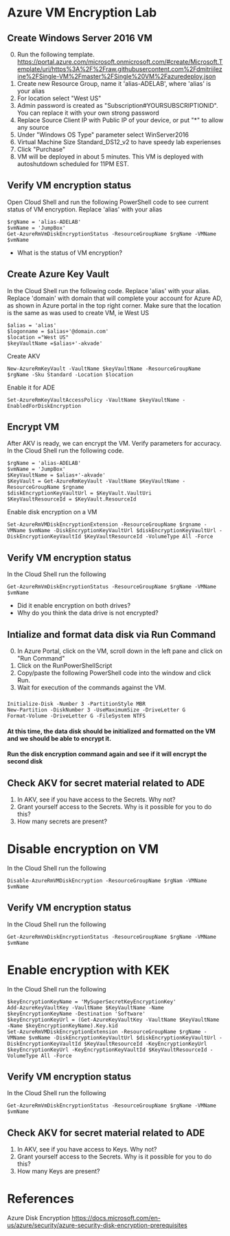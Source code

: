

# Azure VM Encryption Lab
## Create Windows Server 2016 VM 

0. Run the following template.  https://portal.azure.com/microsoft.onmicrosoft.com/#create/Microsoft.Template/uri/https%3A%2F%2Fraw.githubusercontent.com%2Fdmitriilezine%2FSingle-VM%2Fmaster%2FSingle%20VM%2Fazuredeploy.json
1. Create new Resource Group, name it 'alias-ADELAB', where 'alias' is your alias
2. For location select "West US"
3. Admin password is created as "Subscription#YOURSUBSCRIPTIONID". You can replace it with your own strong password
4. Replace Source Client IP with Public IP of your device, or put "*" to allow any source
5. Under "Windows OS Type" parameter select WinServer2016
6. Virtual Machine Size Standard_DS12_v2 to have speedy lab experienses 
7. Click "Purchase"
8. VM will be deployed in about 5 minutes. This VM is deployed with autoshutdown scheduled for 11PM EST.

## Verify VM encryption status
Open Cloud Shell and run the following PowerShell code to see current status of VM encryption. Replace 'alias' with your alias
	
	$rgName = 'alias-ADELAB'
	$vmName = 'JumpBox'
	Get-AzureRmVmDiskEncryptionStatus -ResourceGroupName $rgName -VMName $vmName

* What is the status of VM encryption?

## Create Azure Key Vault
In the Cloud Shell run the following code. Replace 'alias' with your alias. Replace 'domain' with domain that will complete your account for Azure AD, as shown in Azure portal in the top right corner.
Make sure that the location is the same as was used to create VM, ie West US

	$alias = 'alias'
	$logonname = $alias+'@domain.com'
	$location ="West US"
	$keyVaultName =$alias+'-akvade'

Create AKV

	New-AzureRmKeyVault -VaultName $keyVaultName -ResourceGroupName $rgName -Sku Standard -Location $location

Enable it for ADE

	Set-AzureRmKeyVaultAccessPolicy -VaultName $keyVaultName -EnabledForDiskEncryption
 

## Encrypt VM
After AKV is ready, we can encrypt the VM. Verify parameters for accuracy. 
In the Cloud Shell run the following code.

	$rgName = 'alias-ADELAB'
	$vmName = 'JumpBox'
	$KeyVaultName = $alias+'-akvade'
	$KeyVault = Get-AzureRmKeyVault -VaultName $KeyVaultName -ResourceGroupName $rgname
	$diskEncryptionKeyVaultUrl = $KeyVault.VaultUri
	$KeyVaultResourceId = $KeyVault.ResourceId

Enable disk encryption on a VM

	Set-AzureRmVMDiskEncryptionExtension -ResourceGroupName $rgname -VMName $vmName -DiskEncryptionKeyVaultUrl $diskEncryptionKeyVaultUrl -DiskEncryptionKeyVaultId $KeyVaultResourceId -VolumeType All -Force


## Verify VM encryption status
In the Cloud Shell run the following

	Get-AzureRmVmDiskEncryptionStatus -ResourceGroupName $rgName -VMName $vmName

* Did it enable encryption on both drives? 
* Why do you think the data drive is not encrypted?


## Intialize and format data disk via Run Command

0. In Azure Portal, click on the VM, scroll down in the left pane and click on "Run Command"
1. Click on the RunPowerShellScript
2. Copy/paste the following PowerShell code into the window and click Run.
3. Wait for execution of the commands against the VM.
###
	Initialize-Disk -Number 3 -PartitionStyle MBR
	New-Partition -DiskNumber 3 -UseMaximumSize -DriveLetter G
	Format-Volume -DriveLetter G -FileSystem NTFS

#### At this time, the data disk should be initialized and formatted on the VM and we should be able to encrypt it.
#### Run the disk encryption command again and see if it will encrypt the second disk

## Check AKV for secret material related to ADE

1. In AKV, see if you have access to the Secrets. Why not?
2. Grant yourself access to the Secrets. Why is it possible for you to do this?
3. How many secrets are present?

# Disable encryption on VM
In the Cloud Shell run the following

	Disable-AzureRmVMDiskEncryption -ResourceGroupName $rgNam -VMName $vmName


## Verify VM encryption status
In the Cloud Shell run the following

	Get-AzureRmVmDiskEncryptionStatus -ResourceGroupName $rgName -VMName $vmName


# Enable encryption with KEK
In the Cloud Shell run the following

	$keyEncryptionKeyName = 'MySuperSecretKeyEncryptionKey'
    Add-AzureKeyVaultKey -VaultName $KeyVaultName -Name $keyEncryptionKeyName -Destination 'Software'
    $keyEncryptionKeyUrl = (Get-AzureKeyVaultKey -VaultName $KeyVaultName -Name $keyEncryptionKeyName).Key.kid
	Set-AzureRmVMDiskEncryptionExtension -ResourceGroupName $rgName -VMName $vmName -DiskEncryptionKeyVaultUrl $diskEncryptionKeyVaultUrl -DiskEncryptionKeyVaultId $KeyVaultResourceId -KeyEncryptionKeyUrl $keyEncryptionKeyUrl -KeyEncryptionKeyVaultId $KeyVaultResourceId -VolumeType All -Force

## Verify VM encryption status
In the Cloud Shell run the following

	Get-AzureRmVmDiskEncryptionStatus -ResourceGroupName $rgName -VMName $vmName

## Check AKV for secret material related to ADE

1. In AKV, see if you have access to Keys. Why not?
2. Grant yourself access to the Secrets. Why is it possible for you to do this?
3. How many Keys are present?

# References
Azure Disk Encryption https://docs.microsoft.com/en-us/azure/security/azure-security-disk-encryption-prerequisites


